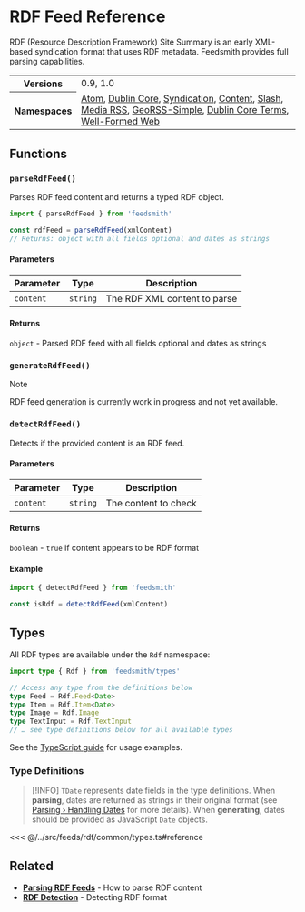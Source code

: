 # RDF Feed Reference

RDF (Resource Description Framework) Site Summary is an early XML-based syndication format that uses RDF metadata. Feedsmith provides full parsing capabilities.

<table>
  <tbody>
    <tr>
      <th>Versions</th>
      <td>0.9, 1.0</td>
    </tr>
    <tr>
      <th>Namespaces</th>
      <td>
        <a href="/reference/namespaces/atom">Atom</a>,
        <a href="/reference/namespaces/dc">Dublin Core</a>,
        <a href="/reference/namespaces/sy">Syndication</a>,
        <a href="/reference/namespaces/content">Content</a>,
        <a href="/reference/namespaces/slash">Slash</a>,
        <a href="/reference/namespaces/media">Media RSS</a>,
        <a href="/reference/namespaces/georss">GeoRSS-Simple</a>,
        <a href="/reference/namespaces/dcterms">Dublin Core Terms</a>,
        <a href="/reference/namespaces/wfw">Well-Formed Web</a>
      </td>
    </tr>
  </tbody>
</table>

## Functions

### `parseRdfFeed()`

Parses RDF feed content and returns a typed RDF object.

```typescript
import { parseRdfFeed } from 'feedsmith'

const rdfFeed = parseRdfFeed(xmlContent)
// Returns: object with all fields optional and dates as strings
```

#### Parameters

| Parameter | Type | Description |
|-----------|------|-------------|
| `content` | `string` | The RDF XML content to parse |

#### Returns
`object` - Parsed RDF feed with all fields optional and dates as strings

### `generateRdfFeed()`

> [!NOTE]
> RDF feed generation is currently work in progress and not yet available.

### `detectRdfFeed()`

Detects if the provided content is an RDF feed.

#### Parameters

| Parameter | Type | Description |
|-----------|------|-------------|
| `content` | `string` | The content to check |

#### Returns
`boolean` - `true` if content appears to be RDF format

#### Example
```typescript
import { detectRdfFeed } from 'feedsmith'

const isRdf = detectRdfFeed(xmlContent)
```

## Types

All RDF types are available under the `Rdf` namespace:

```typescript
import type { Rdf } from 'feedsmith/types'

// Access any type from the definitions below
type Feed = Rdf.Feed<Date>
type Item = Rdf.Item<Date>
type Image = Rdf.Image
type TextInput = Rdf.TextInput
// … see type definitions below for all available types
```

See the [TypeScript guide](/typescript) for usage examples.

### Type Definitions

> [!INFO]
> `TDate` represents date fields in the type definitions. When **parsing**, dates are returned as strings in their original format (see [Parsing › Handling Dates](/parsing/dates) for more details). When **generating**, dates should be provided as JavaScript `Date` objects.

<<< @/../src/feeds/rdf/common/types.ts#reference

## Related

- **[Parsing RDF Feeds](/parsing/examples#rdf-feed)** - How to parse RDF content
- **[RDF Detection](/parsing/detecting)** - Detecting RDF format